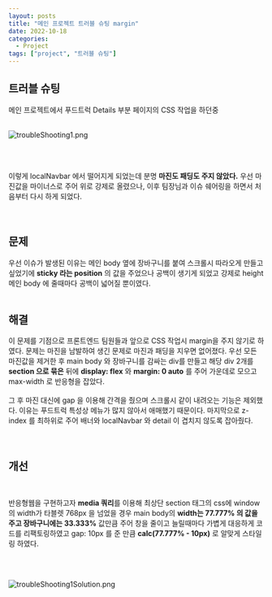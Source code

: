 ```yaml
---
layout: posts
title: "메인 프로젝트 트러블 슈팅 margin"
date: 2022-10-18
categories:
  - Project
tags: ["project", "트러블 슈팅"]
---
```


## 트러블 슈팅

메인 프로젝트에서 푸드트럭 Details 부분 페이지의 CSS 작업을 하던중
<br>
<br>

![troubleShooting1.png](/assets/img/troubleShooting1.png)

<br>
<br>

이렇게 localNavbar 에서 떨어지게 되었는데 분명 **마진도 패딩도 주지 않았다.**
우선 마진값을 마이너스로 주어 위로 강제로 올렸으나, 이후 팀장님과 이슈 쉐어링을 하면서 처음부터 다시 하게 되었다.
<br>
<br>
<br>

## 문제

우선 이슈가 발생된 이유는 메인 body 옆에 장바구니를 붙여 스크롤시 따라오게 만들고 싶었기에 **sticky 라는 position** 의 값을 주었으나 공백이 생기게 되었고 강제로 height 메인 body 에 줄때마다 공백이 넓어질 뿐이였다.
<br>
<br>

## 해결

이 문제를 기점으로 프론트엔드 팀원들과 앞으로 CSS 작업시 margin을 주지 않기로 하였다.
문제는 마진을 남발하여 생긴 문제로 마진과 패딩을 지우면 없어졌다.
우선 모든 마진값을 제거한 후 main body 와 장바구니를 감싸는 div를 만들고 해당 div 2개를 **section 으로 묶은** 뒤에 **display: flex** 와 **margin: 0 auto** 를 주어 가운데로 모으고 max-width 로 반응형을 잡았다.
<br>
<br>
그 후 마진 대신에 gap 을 이용해 간격을 줬으며 스크롤시 같이 내려오는 기능은 제외했다. 이유는 푸드트럭 특성상 메뉴가 많지 않아서 애매했기 때문이다.
마지막으로 z-index 를 최하위로 주어 배너와 localNavbar 와 detail 이 겹치지 않도록 잡아줬다.
<br>
<br>
<br>

## 개선

<br>

반응형웹을 구현하고자 **media 쿼리**를 이용해 최상단 section 태그의 css에 window의 width가 타블렛 768px 을 넘었을 경우 main body의 **width는 77.777% 의 값을 주고 장바구니에는 33.333%** 값만큼 주어 창을 줄이고 늘릴때마다 가볍게 대응하게 코드를 리팩토링하였고 gap: 10px 를 준 만큼 **calc(77.777% - 10px)** 로 알맞게 스타일링 하였다.

<br>
<br>

![troubleShooting1Solution.png](/assets/img/troubleShooting1Solution.png)
